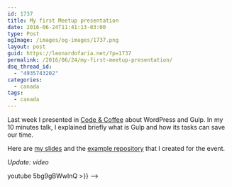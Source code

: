 ```yaml
---
id: 1737
title: My first Meetup presentation
date: 2016-06-24T11:41:13-03:00
type: Post
ogImage: /images/og-images/1737.png
layout: post
guid: https://leonardofaria.net/?p=1737
permalink: /2016/06/24/my-first-meetup-presentation/
dsq_thread_id:
  - "4935743202"
categories:
  - canada
tags:
  - canada
---
```

Last week I presented in [Code & Coffee](http://www.meetup.com/Code-Coffee-Vancouver/events/231709823/) about WordPress and Gulp. In my 10 minutes talk, I explained briefly what is Gulp and how its tasks can save our time.

Here are [my slides](http://leonardofaria.github.io/wordpress-gulp-meetup/) and the [example repository](http://github.com/leonardofaria/meetup-gulp) that I created for the event.

_Update: video_

youtube 5bg9gBWwInQ >}} -->
